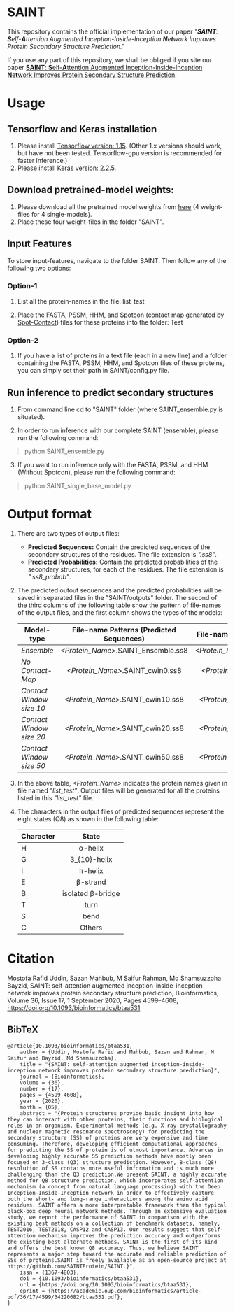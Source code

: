
# SAINT
This repository contains the official implementation of our paper *"**SAINT**: **S**elf-**A**ttention Augmented **I**nception-Inside-Inception **N**e**t**work Improves Protein Secondary Structure Prediction."*

If you use any part of this repository, we shall be obliged if you site our paper [**SAINT**: **S**elf-**A**ttention Augmented **I**nception-Inside-Inception **N**e**t**work Improves Protein Secondary Structure Prediction](https://doi.org/10.1093/bioinformatics/btaa531).

# Usage
## Tensorflow and Keras installation
1. Please install [Tensorflow version: 1.15](https://www.tensorflow.org/install/gpu#older_versions_of_tensorflow). (Other 1.x versions should work, but have not been tested. Tensorflow-gpu version is recommended for faster inference.)
2. Please install [Keras version: 2.2.5](https://pypi.org/project/Keras/2.2.5/).

## Download pretrained-model weights:
1. Please download all the pretrained model weights from [here](https://drive.google.com/open?id=1mjXUfz33asJHBorEeMU0kd1A-1WChRyR) (4 weight-files for 4 single-models).
2. Place these four weight-files in the folder "SAINT".

## Input Features
To store input-features, navigate to the folder SAINT. Then follow any of the following two options:
### Option-1
1. List all the protein-names in the file: list_test

2. Place the FASTA, PSSM, HHM, and Spotcon (contact map generated by [Spot-Contact](https://sparks-lab.org/server/spot-contact/)) files for these proteins into the folder: Test

### Option-2
1. If you have a list of proteins in a text file (each in a new line) and a folder containing the FASTA, PSSM, HHM, and Spotcon files of these proteins, you can simply set their path in SAINT/config.py file.

## Run inference to predict secondary structures
1. From command line cd to "SAINT" folder (where SAINT_ensemble.py is situated).

2. In order to run inference with our complete SAINT (ensemble), please run the following command:

  > python SAINT_ensemble.py
  
3. If you want to run inference only with the FASTA, PSSM, and HHM (Without Spotcon), please run the following command:

  > python SAINT_single_base_model.py
  
# Output format
1. There are two types of output files: 
	- **Predicted Sequences:** Contain the predicted sequences of the secondary structures of the residues. The file extension is *".ss8"*.
	- **Predicted Probabilities:** Contain the predicted probabilities of the secondary structures, for each of the residues. The file extension is *".ss8_probab"*.
2. The predicted outout sequences and the predicted probabilities will be saved in separated files in the "SAINT/outputs" folder. The second of the third columns of the following table show the pattern of file-names of the output files, and the first column shows the types of the models: 

	| Model-type | File-name Patterns (Predicted Sequences) | File-name Patterns (Predicted Probabilities) |
	| -------------- |:--------------------------------------:|:--------------------------------------:|
	|*Ensemble*| *<Protein_Name>*.SAINT_Ensemble.ss8    | *<Protein_Name>*.SAINT_Ensemble.ss8_probab   |
	|*No Contact-Map*| *<Protein_Name>*.SAINT_cwin0.ss8    | *<Protein_Name>*.SAINT_cwin0.ss8_probab   |
	|*Contact Window size 10*| *<Protein_Name>*.SAINT_cwin10.ss8   | *<Protein_Name>*.SAINT_cwin10.ss8_probab   |
	|*Contact Window size 20*| *<Protein_Name>*.SAINT_cwin20.ss8   | *<Protein_Name>*.SAINT_cwin20.ss8_probab   |
	|*Contact Window size 50*| *<Protein_Name>*.SAINT_cwin50.ss8  | *<Protein_Name>*.SAINT_cwin50.ss8_probab  |
 3. In the above table, *<Protein_Name>* indicates the protein names given in file named *"list_test"*. Output files will be generated for all the proteins listed in this *"list_test"* file. 
 4. The characters in the output files of predicted sequences represent the eight states (Q8) as shown in the following table: 
 
 	|Character | State|
	| -------- |:----------:|
 	|H| α-helix |
	|G| 3_{10}-helix|
	|I| π-helix|
	|E| β-strand|
	|B| isolated β-bridge|
	|T| turn|
	|S| bend |
	|C| Others |
	
# Citation
Mostofa Rafid Uddin, Sazan Mahbub, M Saifur Rahman, Md Shamsuzzoha Bayzid, SAINT: self-attention augmented inception-inside-inception network improves protein secondary structure prediction, Bioinformatics, Volume 36, Issue 17, 1 September 2020, Pages 4599–4608, https://doi.org/10.1093/bioinformatics/btaa531

## BibTeX
```
@article{10.1093/bioinformatics/btaa531,
    author = {Uddin, Mostofa Rafid and Mahbub, Sazan and Rahman, M Saifur and Bayzid, Md Shamsuzzoha},
    title = "{SAINT: self-attention augmented inception-inside-inception network improves protein secondary structure prediction}",
    journal = {Bioinformatics},
    volume = {36},
    number = {17},
    pages = {4599-4608},
    year = {2020},
    month = {05},
    abstract = "{Protein structures provide basic insight into how they can interact with other proteins, their functions and biological roles in an organism. Experimental methods (e.g. X-ray crystallography and nuclear magnetic resonance spectroscopy) for predicting the secondary structure (SS) of proteins are very expensive and time consuming. Therefore, developing efficient computational approaches for predicting the SS of protein is of utmost importance. Advances in developing highly accurate SS prediction methods have mostly been focused on 3-class (Q3) structure prediction. However, 8-class (Q8) resolution of SS contains more useful information and is much more challenging than the Q3 prediction.We present SAINT, a highly accurate method for Q8 structure prediction, which incorporates self-attention mechanism (a concept from natural language processing) with the Deep Inception-Inside-Inception network in order to effectively capture both the short- and long-range interactions among the amino acid residues. SAINT offers a more interpretable framework than the typical black-box deep neural network methods. Through an extensive evaluation study, we report the performance of SAINT in comparison with the existing best methods on a collection of benchmark datasets, namely, TEST2016, TEST2018, CASP12 and CASP13. Our results suggest that self-attention mechanism improves the prediction accuracy and outperforms the existing best alternate methods. SAINT is the first of its kind and offers the best known Q8 accuracy. Thus, we believe SAINT represents a major step toward the accurate and reliable prediction of SSs of proteins.SAINT is freely available as an open-source project at https://github.com/SAINTProtein/SAINT.}",
    issn = {1367-4803},
    doi = {10.1093/bioinformatics/btaa531},
    url = {https://doi.org/10.1093/bioinformatics/btaa531},
    eprint = {https://academic.oup.com/bioinformatics/article-pdf/36/17/4599/34220682/btaa531.pdf},
}
```
